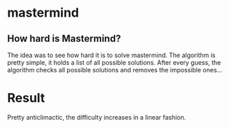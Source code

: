 # mastermind
## How hard is Mastermind?
The idea was to see how hard it is to solve mastermind.
The algorithm is pretty simple, it holds a list of all possible solutions.
After every guess, the algorithm checks all possible solutions and removes the impossible ones...

# Result
Pretty anticlimactic, the difficulty increases in a linear fashion.
